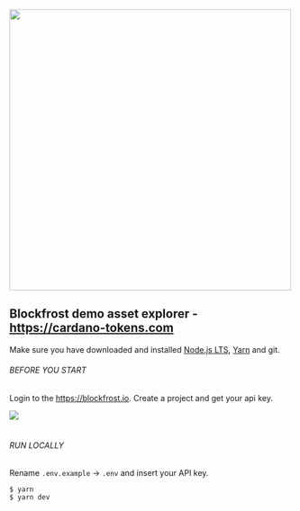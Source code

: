 <img src="https://blockfrost.io/images/logo.svg" width="500">



## Blockfrost demo asset explorer - https://cardano-tokens.com

Make sure you have downloaded and installed [Node.js LTS](https://nodejs.org/en/download/), [Yarn](https://yarnpkg.com/lang/en/docs/install/) and git.



###### BEFORE YOU START

Login to the https://blockfrost.io. Create a project and get your api key.

<img src="https://github.com/blockfrost/blockfrost-js/raw/master/public/screen.png">
<br/>
<br/>

###### RUN LOCALLY

Rename `.env.example` → `.env` and insert your API key.

```
$ yarn
$ yarn dev
```

